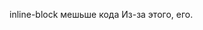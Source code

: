 <!-- Разница inline-block и float
важность: 5
Галерея изображений состоит из картинок в рамках с подписями (возможно, с другой дополнительной информацией).

Пример галереи:

 
Технически вывод такой галереи можно реализовать при помощи списка UL/LI, где:

каждый LI имеет display:inline-block
каждый LI имеет float:left
Какие различия между этими подходами? Какой вариант выбрали бы вы? -->

inline-block мешьше кода
Из-за этого, его.
